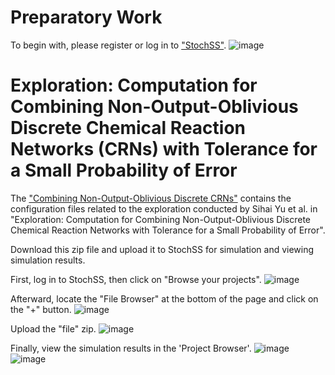 Preparatory Work
============================================================
To begin with, please register or log in to ["StochSS"](https://live.stochss.org/hub/stochss).
![image](https://github.com/SihaiYu/Combining-Non-Output-Oblivious-Discrete-CRNs/assets/100762924/e2810009-d190-40b4-b59e-3694496f9a37)


Exploration: Computation for Combining Non-Output-Oblivious Discrete Chemical Reaction Networks (CRNs) with Tolerance for a Small Probability of Error
============================================================
The ["Combining Non-Output-Oblivious Discrete CRNs"](https://github.com/SihaiYu/Combining-Non-Output-Oblivious-Discrete-CRNs/blob/main/Combining%20Non-Output-Oblivious%20Discrete%20CRNs.zip) contains the configuration files related to the exploration conducted by Sihai Yu et al. in "Exploration: Computation for Combining Non-Output-Oblivious Discrete Chemical Reaction Networks with Tolerance for a Small Probability of Error".

Download this zip file and upload it to StochSS for simulation and viewing simulation results.

First, log in to StochSS, then click on "Browse your projects".
![image](https://github.com/SihaiYu/Combining-Non-Output-Oblivious-Discrete-CRNs/assets/100762924/c4f5498b-a2f9-484e-8f72-160ff7c28251)

Afterward, locate the "File Browser" at the bottom of the page and click on the "+" button.
![image](https://github.com/SihaiYu/Combining-Non-Output-Oblivious-Discrete-CRNs/assets/100762924/5d1fcd4d-6761-4897-a389-da27efc41388)

Upload the "file" zip.
![image](https://github.com/SihaiYu/Combining-Non-Output-Oblivious-Discrete-CRNs/assets/100762924/2cec7dd1-7748-4984-a7a8-4739eb264b7f)

Finally, view the simulation results in the 'Project Browser'.
![image](https://github.com/SihaiYu/Combining-Non-Output-Oblivious-Discrete-CRNs/assets/100762924/a7cfddf1-040f-4f67-9543-d159b3aa1c76)
![image](https://github.com/SihaiYu/Combining-Non-Output-Oblivious-Discrete-CRNs/assets/100762924/c262e78f-28b2-4a6d-852f-904e35d88a44)



